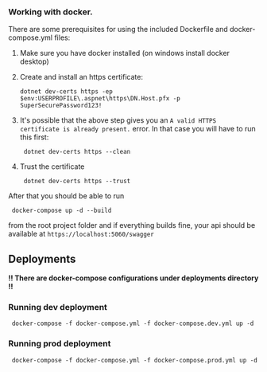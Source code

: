 ### Working with docker.

There are some prerequisites for using the included Dockerfile and docker-compose.yml files:

1) Make sure you have docker installed (on windows install docker desktop)

2) Create and install an https certificate:

    ```
    dotnet dev-certs https -ep $env:USERPROFILE\.aspnet\https\DN.Host.pfx -p SuperSecurePassword123!
    ```

3) It's possible that the above step gives you an `A valid HTTPS certificate is already present.` error.
   In that case you will have to run this first:

    ```
     dotnet dev-certs https --clean
    ```

4) Trust the certificate

    ```
     dotnet dev-certs https --trust
    ```


After that you should be able to run

     docker-compose up -d --build

from the root project folder and if everything builds fine, your api should be available at `https://localhost:5060/swagger`

## Deployments

**!! There are docker-compose configurations under deployments directory !!**

### Running dev deployment
```
 docker-compose -f docker-compose.yml -f docker-compose.dev.yml up -d
```

### Running prod deployment
```
 docker-compose -f docker-compose.yml -f docker-compose.prod.yml up -d
```
